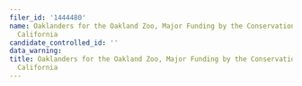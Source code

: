 ```yaml
---
filer_id: '1444480'
name: Oaklanders for the Oakland Zoo, Major Funding by the Conservation Society of
  California
candidate_controlled_id: ''
data_warning: 
title: Oaklanders for the Oakland Zoo, Major Funding by the Conservation Society of
  California
---
```

